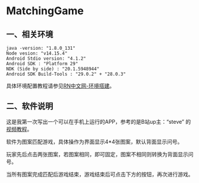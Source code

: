 # MatchingGame

## 一、相关环境

``` 
java -version: "1.8.0_131"
Node vesion: "v14.15.4"
Android Stdio version: "4.1.2"
Android SDK : "Platform 29"
NDK (Side by side) : "20.1.5948944"
Android SDK Build-Tools : "29.0.2" + "28.0.3"
```

具体环境配置教程请参见[RN中文网-环境搭建](https://www.react-native.cn/docs/environment-setup)。

## 二、软件说明

这是我第一次写出一个可以在手机上运行的APP，参考的是B站up主：“steve” 的[视频教程](https://www.bilibili.com/video/BV1NJ411y7j4")。

软件为图案匹配游戏，具体操作为界面显示4*4张图案，默认背面显示问号。

玩家先后点击两张图案，若图案相同，即可固定，图案不相同则转换为背面显示问号。

当所有图案完成匹配后游戏结束，游戏结束后可点击下方的按钮，再次进行游戏。